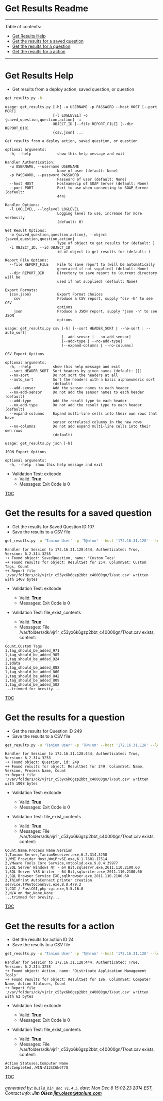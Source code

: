 Get Results Readme
===========================

---------------------------
<a name='toc'>Table of contents:</a>

  * [Get Results Help](#user-content-get-results-help)
  * [Get the results for a saved question](#user-content-get-the-results-for-a-saved-question)
  * [Get the results for a question](#user-content-get-the-results-for-a-question)
  * [Get the results for a action](#user-content-get-the-results-for-a-action)

---------------------------

# Get Results Help

  * Get results from a deploy action, saved question, or question

```bash
get_results.py -h
```

```
usage: get_results.py [-h] -u USERNAME -p PASSWORD --host HOST [--port PORT]
                      [-l LOGLEVEL] -o {saved_question,question,action} -i
                      OBJECT_ID [--file REPORT_FILE] [--dir REPORT_DIR]
                      {csv,json} ...

Get results from a deploy action, saved question, or question

optional arguments:
  -h, --help            show this help message and exit

Handler Authentication:
  -u USERNAME, --username USERNAME
                        Name of user (default: None)
  -p PASSWORD, --password PASSWORD
                        Password of user (default: None)
  --host HOST           Hostname/ip of SOAP Server (default: None)
  --port PORT           Port to use when connecting to SOAP Server (default:
                        444)

Handler Options:
  -l LOGLEVEL, --loglevel LOGLEVEL
                        Logging level to use, increase for more verbosity
                        (default: 0)

Get Result Options:
  -o {saved_question,question,action}, --object {saved_question,question,action}
                        Type of object to get results for (default: )
  -i OBJECT_ID, --id OBJECT_ID
                        id of object to get results for (default: )

Report File Options:
  --file REPORT_FILE    File to save report to (will be automatically
                        generated if not supplied) (default: None)
  --dir REPORT_DIR      Directory to save report to (current directory will be
                        used if not supplied) (default: None)

Export Formats:
  {csv,json}            Export Format choices
    csv                 Produce a CSV report, supply "csv -h" to see CSV
                        options
    json                Produce a JSON report, supply "json -h" to see JSON
                        options

usage: get_results.py csv [-h] [--sort HEADER_SORT | --no-sort | --auto_sort]
                          [--add-sensor | --no-add-sensor]
                          [--add-type | --no-add-type]
                          [--expand-columns | --no-columns]

CSV Export Options

optional arguments:
  -h, --help          show this help message and exit
  --sort HEADER_SORT  Sort headers by given names (default: [])
  --no-sort           Do not sort the headers at all
  --auto_sort         Sort the headers with a basic alphanumeric sort
                      (default)
  --add-sensor        Add the sensor names to each header
  --no-add-sensor     Do not add the sensor names to each header (default)
  --add-type          Add the result type to each header
  --no-add-type       Do not add the result type to each header (default)
  --expand-columns    Expand multi-line cells into their own rows that have
                      sensor correlated columns in the new rows
  --no-columns        Do not add expand multi-line cells into their own rows
                      (default)

usage: get_results.py json [-h]

JSON Export Options

optional arguments:
  -h, --help  show this help message and exit
```

  * Validation Test: exitcode
    * Valid: **True**
    * Messages: Exit Code is 0



[TOC](#user-content-toc)


# Get the results for a saved question

  * Get the results for Saved Question ID 107
  * Save the results to a CSV file

```bash
get_results.py -u 'Tanium User' -p 'T@n!um' --host '172.16.31.128' --loglevel 1 -o "saved_question" --id 107 --file "/var/folders/dk/vjr1r_c53yx6k6gzp2bbt_c40000gn/T/out.csv" csv
```

```
Handler for Session to 172.16.31.128:444, Authenticated: True, Version: 6.2.314.3258
++ Found object: SavedQuestion, name: 'Custom Tags'
++ Found results for object: ResultSet for 254, ColumnSet: Custom Tags, Count
++ Report file '/var/folders/dk/vjr1r_c53yx6k6gzp2bbt_c40000gn/T/out.csv' written with 1468 bytes
```

  * Validation Test: exitcode
    * Valid: **True**
    * Messages: Exit Code is 0

  * Validation Test: file_exist_contents
    * Valid: **True**
    * Messages: File /var/folders/dk/vjr1r_c53yx6k6gzp2bbt_c40000gn/T/out.csv exists, content:

```
Count,Custom Tags
1,tag_should_be_added_971
1,tag_should_be_added_905
1,tag_should_be_added_924
1,$data
1,tag_should_be_added_882
1,tag_should_be_added_860
1,tag_should_be_added_842
1,tag_should_be_added_809
1,tag_should_be_added_502
...trimmed for brevity...
```



[TOC](#user-content-toc)


# Get the results for a question

  * Get the results for Question ID 249
  * Save the results to a CSV file

```bash
get_results.py -u 'Tanium User' -p 'T@n!um' --host '172.16.31.128' --loglevel 1 -o "question" --id 249 --file "/var/folders/dk/vjr1r_c53yx6k6gzp2bbt_c40000gn/T/out.csv" csv
```

```
Handler for Session to 172.16.31.128:444, Authenticated: True, Version: 6.2.314.3258
++ Found object: Question, id: 249
++ Found results for object: ResultSet for 249, ColumnSet: Name, Version, Process Name, Count
++ Report file '/var/folders/dk/vjr1r_c53yx6k6gzp2bbt_c40000gn/T/out.csv' written with 1008 bytes
```

  * Validation Test: exitcode
    * Valid: **True**
    * Messages: Exit Code is 0

  * Validation Test: file_exist_contents
    * Valid: **True**
    * Messages: File /var/folders/dk/vjr1r_c53yx6k6gzp2bbt_c40000gn/T/out.csv exists, content:

```
Count,Name,Process Name,Version
1,Tanium Server,TaniumReceiver.exe,6.2.314.3258
1,WMI Provider Host,WmiPrvSE.exe,6.1.7601.17514
2,VMware Tools Core Service,vmtoolsd.exe,9.8.4.39977
1,SQL Server Windows NT - 64 Bit,sqlservr.exe,2011.110.2100.60
1,SQL Server VSS Writer - 64 Bit,sqlwriter.exe,2011.110.2100.60
1,SQL Browser Service EXE,sqlbrowser.exe,2011.110.2100.60
2,ThinPrint AutoConnect printer creation service,TPAutoConnSvc.exe,8.8.479.2
1,CGI / FastCGI,php-cgi.exe,5.5.16.0
2,N/A on Mac,None,None
...trimmed for brevity...
```



[TOC](#user-content-toc)


# Get the results for a action

  * Get the results for action ID 24
  * Save the results to a CSV file

```bash
get_results.py -u 'Tanium User' -p 'T@n!um' --host '172.16.31.128' --loglevel 1 -o "action" --id 24 --file "/var/folders/dk/vjr1r_c53yx6k6gzp2bbt_c40000gn/T/out.csv" csv
```

```
Handler for Session to 172.16.31.128:444, Authenticated: True, Version: 6.2.314.3258
++ Found object: Action, name: 'Distribute Application Management Tools'
++ Found results for object: ResultSet for 196, ColumnSet: Computer Name, Action Statuses, Count
++ Report file '/var/folders/dk/vjr1r_c53yx6k6gzp2bbt_c40000gn/T/out.csv' written with 62 bytes
```

  * Validation Test: exitcode
    * Valid: **True**
    * Messages: Exit Code is 0

  * Validation Test: file_exist_contents
    * Valid: **True**
    * Messages: File /var/folders/dk/vjr1r_c53yx6k6gzp2bbt_c40000gn/T/out.csv exists, content:

```
Action Statuses,Computer Name
24:Completed.,WIN-A12SC6N6T7Q
```



[TOC](#user-content-toc)


###### generated by: `build_bin_doc v1.4.5`, date: Mon Dec  8 15:02:23 2014 EST, Contact info: **Jim Olsen <jim.olsen@tanium.com>**